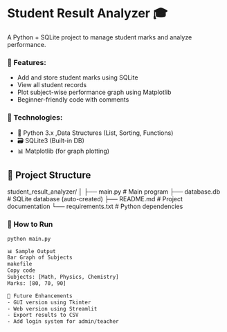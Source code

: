 # Student Result Analyzer 🎓

A Python + SQLite project to manage student marks and analyze performance.

### 🔧 Features:
- Add and store student marks using SQLite
- View all student records
- Plot subject-wise performance graph using Matplotlib
- Beginner-friendly code with comments

### 🚀 Technologies:
- 🐍 Python 3.x ,Data Structures (List, Sorting, Functions)
- 🗃️ SQLite3 (Built-in DB)
- 📊 Matplotlib (for graph plotting)

## 📁 Project Structure

student_result_analyzer/
│
├── main.py # Main program
├── database.db # SQLite database (auto-created)
├── README.md # Project documentation
└── requirements.txt # Python dependencies

### 📁 How to Run
```bash
python main.py

📊 Sample Output
Bar Graph of Subjects
makefile
Copy code
Subjects: [Math, Physics, Chemistry]
Marks: [80, 70, 90]

📌 Future Enhancements
- GUI version using Tkinter
- Web version using Streamlit
- Export results to CSV
- Add login system for admin/teacher
